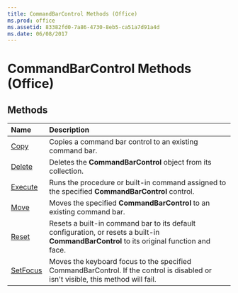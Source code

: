```yaml
---
title: CommandBarControl Methods (Office)
ms.prod: office
ms.assetid: 83382fd0-7a86-4730-8eb5-ca51a7d91a4d
ms.date: 06/08/2017
---
```



# CommandBarControl Methods (Office)

## Methods



|**Name**|**Description**|
|:-----|:-----|
|[Copy](commandbarcontrol-copy-method-office.md)|Copies a command bar control to an existing command bar.|
|[Delete](commandbarcontrol-delete-method-office.md)|Deletes the **CommandBarControl** object from its collection.|
|[Execute](commandbarcontrol-execute-method-office.md)|Runs the procedure or built-in command assigned to the specified **CommandBarControl** control.|
|[Move](commandbarcontrol-move-method-office.md)|Moves the specified **CommandBarControl** to an existing command bar.|
|[Reset](commandbarcontrol-reset-method-office.md)|Resets a built-in command bar to its default configuration, or resets a built-in **CommandBarControl** to its original function and face.|
|[SetFocus](commandbarcontrol-setfocus-method-office.md)|Moves the keyboard focus to the specified CommandBarControl. If the control is disabled or isn't visible, this method will fail.|

